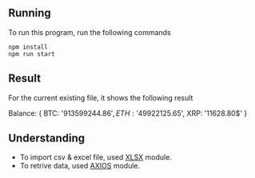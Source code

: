 ## Running

To run this program, run the following commands

```
npm install
npm run start
```

## Result

For the current existing file, it shows the following result

Balance: { BTC: '913599244.86$', ETH: '49922125.65$', XRP: '11628.80$' }

## Understanding

- To import csv & excel file, used [XLSX](https://www.npmjs.com/package/xlsx) module.
- To retrive data, used [AXIOS](https://www.npmjs.com/package/axios) module.
